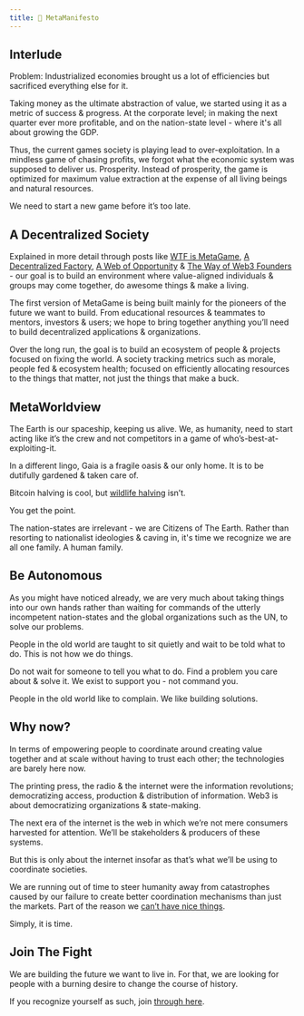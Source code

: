 ```yaml
---
title: 📖 MetaManifesto
---
```



## Interlude

Problem: Industrialized economies brought us a lot of efficiencies but sacrificed everything else for it.

Taking money as the ultimate abstraction of value, we started using it as a metric of success & progress. At the corporate level; in making the next quarter ever more profitable, and on the nation-state level - where it's all about growing the GDP.

Thus, the current games society is playing lead to over-exploitation.
In a mindless game of chasing profits, we forgot what the economic system was supposed to deliver us. Prosperity.
Instead of prosperity, the game is optimized for maximum value extraction at the expense of all living beings and natural resources.

We need to start a new game before it’s too late.

## A Decentralized Society

Explained in more detail through posts like [WTF is MetaGame](https://wiki.metagame.wtf/docs/wtf-is-metagame/wtf-is-metagame), [A Decentralized Factory](https://wiki.metagame.wtf/docs/wtf-is-metagame/narrative-1-a-decentralized-factory), [A Web of Opportunity](https://wiki.metagame.wtf/docs/wtf-is-metagame/narrative-2-a-web-of-opportunity) & [The Way of Web3 Founders](https://wiki.metagame.wtf/docs/wtf-is-metagame/way-of-web3-founders) - our goal is to build an environment where value-aligned individuals & groups may come together, do awesome things & make a living.

The first version of MetaGame is being built mainly for the pioneers of the future we want to build. From educational resources & teammates to mentors, investors & users; we hope to bring together anything you’ll need to build decentralized applications & organizations.

Over the long run, the goal is to build an ecosystem of people & projects focused on fixing the world. A society tracking metrics such as morale, people fed & ecosystem health; focused on efficiently allocating resources to the things that matter, not just the things that make a buck.

## MetaWorldview

The Earth is our spaceship, keeping us alive. We, as humanity, need to start acting like it’s the crew and not competitors in a game of who’s-best-at-exploiting-it.

In a different lingo, Gaia is a fragile oasis & our only home. It is to be dutifully gardened & taken care of.

Bitcoin halving is cool, but [wildlife halving](https://www.theguardian.com/environment/2014/sep/29/earth-lost-50-wildlife-in-40-years-wwf) isn’t.

You get the point.

The nation-states are irrelevant - we are Citizens of The Earth. Rather than resorting to nationalist ideologies & caving in, it's time we recognize we are all one family. A human family.

## Be Autonomous

As you might have noticed already, we are very much about taking things into our own hands rather than waiting for commands of the utterly incompetent nation-states and the global organizations such as the UN, to solve our problems.

People in the old world are taught to sit quietly and wait to be told what to do.
This is not how we do things.

Do not wait for someone to tell you what to do. Find a problem you care about & solve it. We exist to support you - not command you.

People in the old world like to complain. We like building solutions.

## Why now?

In terms of empowering people to coordinate around creating value together and at scale without having to trust each other; the technologies are barely here now.

The printing press, the radio & the internet were the information revolutions; democratizing access, production & distribution of information. Web3 is about democratizing organizations & state-making.

The next era of the internet is the web in which we’re not mere consumers harvested for attention. We’ll be stakeholders & producers of these systems.

But this is only about the internet insofar as that’s what we’ll be using to coordinate societies.

We are running out of time to steer humanity away from catastrophes caused by our failure to create better coordination mechanisms than just the markets. Part of the reason we [can’t have nice things](https://slatestarcodex.com/2014/07/30/meditations-on-moloch/).

Simply, it is time.

## Join The Fight

We are building the future we want to live in. For that, we are looking for people with a burning desire to change the course of history.

If you recognize yourself as such, join [through here](https://wiki.metagame.wtf/docs/enter-metagame/join-metagame).
